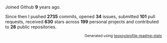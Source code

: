 Joined Github **9** years ago.

Since then I pushed **2735** commits, opened **34** issues, submitted **101** pull requests, received **630** stars across **199** personal projects and contributed to **28** public repositories.

<p align="right"><sub>Generated using <a href="https://github.com/marketplace/actions/profile-readme-stats">teoxoy/profile-readme-stats</a></sub></p>
